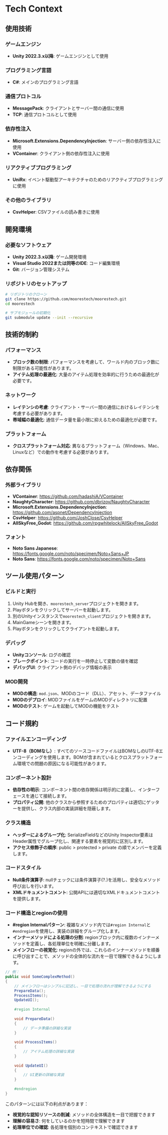 # Tech Context

## 使用技術

### ゲームエンジン
- **Unity 2022.3.x以降**: ゲームエンジンとして使用

### プログラミング言語
- **C#**: メインのプログラミング言語

### 通信プロトコル
- **MessagePack**: クライアントとサーバー間の通信に使用
- **TCP**: 通信プロトコルとして使用

### 依存性注入
- **Microsoft.Extensions.DependencyInjection**: サーバー側の依存性注入に使用
- **VContainer**: クライアント側の依存性注入に使用

### リアクティブプログラミング
- **UniRx**: イベント駆動型アーキテクチャのためのリアクティブプログラミングに使用

### その他のライブラリ
- **CsvHelper**: CSVファイルの読み書きに使用

## 開発環境

### 必要なソフトウェア
- **Unity 2022.3.x以降**: ゲーム開発環境
- **Visual Studio 2022または同等のIDE**: コード編集環境
- **Git**: バージョン管理システム

### リポジトリのセットアップ
```bash
# リポジトリのクローン
git clone https://github.com/moorestech/moorestech.git
cd moorestech

# サブモジュールの初期化
git submodule update --init --recursive
```

## 技術的制約

### パフォーマンス
- **ブロック数の制限**: パフォーマンスを考慮して、ワールド内のブロック数に制限がある可能性があります。
- **アイテム処理の最適化**: 大量のアイテム処理を効率的に行うための最適化が必要です。

### ネットワーク
- **レイテンシの考慮**: クライアント・サーバー間の通信におけるレイテンシを考慮する必要があります。
- **帯域幅の最適化**: 通信データ量を最小限に抑えるための最適化が必要です。

### プラットフォーム
- **クロスプラットフォーム対応**: 異なるプラットフォーム（Windows、Mac、Linuxなど）での動作を考慮する必要があります。

## 依存関係

### 外部ライブラリ
- **VContainer**: https://github.com/hadashiA/VContainer
- **NaughtyCharacter**: https://github.com/dbrizov/NaughtyCharacter
- **Microsoft.Extensions.DependencyInjection**: https://github.com/aspnet/DependencyInjection
- **CsvHelper**: https://github.com/JoshClose/CsvHelper
- **AllSkyFree_Godot**: https://github.com/rpgwhitelock/AllSkyFree_Godot

### フォント
- **Noto Sans Japanese**: https://fonts.google.com/noto/specimen/Noto+Sans+JP
- **Noto Sans**: https://fonts.google.com/noto/specimen/Noto+Sans

## ツール使用パターン

### ビルドと実行
1. Unity Hubを開き、`moorestech_server`プロジェクトを開きます。
2. Playボタンをクリックしてサーバーを起動します。
3. 別のUnityインスタンスで`moorestech_client`プロジェクトを開きます。
4. MainGameシーンを開きます。
5. Playボタンをクリックしてクライアントを起動します。

### デバッグ
- **Unityコンソール**: ログの確認
- **ブレークポイント**: コードの実行を一時停止して変数の値を確認
- **デバッグUI**: クライアント側のデバッグ情報の表示

### MOD開発
- **MODの構造**: `mod.json`、MODのコード（DLL）、アセット、データファイル
- **MODのデプロイ**: MODファイルをゲームのMODディレクトリに配置
- **MODのテスト**: ゲームを起動してMODの機能をテスト

## コード規約

### ファイルエンコーディング
- **UTF-8（BOMなし）**: すべてのソースコードファイルはBOMなしのUTF-8エンコーディングを使用します。BOMが含まれているとクロスプラットフォーム環境での問題の原因になる可能性があります。

### コンポーネント設計
- **依存性の明示**: コンポーネント間の依存関係は明示的に定義し、インターフェースを通じて接続します。
- **プロパティ公開**: 他のクラスから参照するためのプロパティは適切にゲッターを提供し、クラス内部の実装詳細を隠蔽します。

### クラス構造
- **ヘッダーによるグループ化**: SerializeFieldなどのUnity Inspector要素はHeader属性でグループ化し、関連する要素を視覚的に区別します。
- **アクセス修飾子の順序**: public > protected > private の順でメンバーを定義します。

### コードスタイル
- **Null条件演算子**: nullチェックには条件演算子(?.)を活用し、安全なメソッド呼び出しを行います。
- **XMLドキュメントコメント**: 公開APIには適切なXMLドキュメントコメントを提供します。

### コード構造とregionの使用
- **#region Internalパターン**: 複雑なメソッド内では`#region Internal`と`#endregion`を使用し、実装の詳細をグループ化します。
- **インナーメソッドによる処理の分割**: regionブロック内に複数のインナーメソッドを定義し、各処理単位を明確に分離します。
- **メインフローの視覚化**: regionの外では、これらのインナーメソッドを順番に呼び出すことで、メソッドの全体的な流れを一目で理解できるようにします。

```csharp
// 例：
public void SomeComplexMethod()
{
    // メインフローはシンプルに記述し、一目で処理の流れが理解できるようにする
    PrepareData();
    ProcessItems();
    UpdateUI();
    
    #region Internal
    
    void PrepareData()
    {
        // データ準備の詳細な実装
    }
    
    void ProcessItems()
    {
        // アイテム処理の詳細な実装
    }
    
    void UpdateUI()
    {
        // UI更新の詳細な実装
    }
    
    #endregion
}
```

このパターンには以下の利点があります：
- **視覚的な認知リソースの削減**: メソッドの全体構造を一目で把握できます
- **理解の容易さ**: 何をしているのかを短時間で理解できます
- **処理単位での確認**: 各処理を個別のコンテキストで確認できます